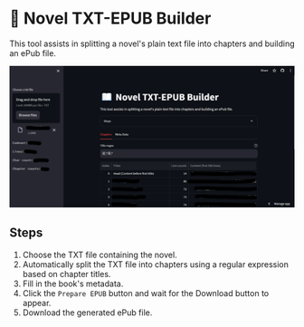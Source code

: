 # 📘 Novel TXT-EPUB Builder

This tool assists in splitting a novel's plain text file
into chapters and building an ePub file.

![](txt2epub-preview.png)

## Steps

1. Choose the TXT file containing the novel.
2. Automatically split the TXT file into chapters using a regular expression
based on chapter titles.
3. Fill in the book's metadata.
4. Click the `Prepare EPUB` button and wait for the Download button to appear.
5. Download the generated ePub file.
